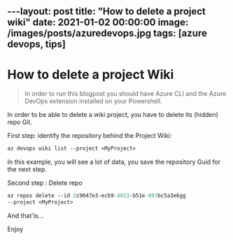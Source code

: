 
---layout: post
title:  "How to delete a project wiki"
date:   2021-01-02 00:00:00
image: /images/posts/azuredevops.jpg
tags: [azure devops, tips]
---

# How to delete a project Wiki

> In order to run this blogpost you should have Azure CLI and the Azure DevOps extension installed on your Powershell.

In order to be able to delete a wiki project, you have to delete its (hidden) repo Git.

First step: identify the repository behind the Project Wiki:

```ps
az devops wiki list --project <MyProject>
```

In this example, you will see a lot of data, you save the repository Guid for the next step.

Second step : Delete repo

```ps
az repos delete --id 2c9047e3-ecb9-4913-b51e-893bc5a3e6gg 
--project <MyProject>
```

And that'is...

Enjoy